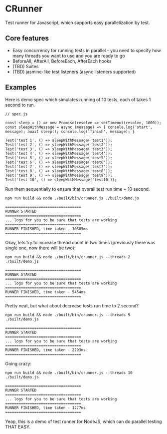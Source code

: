 # CRunner
Test runner for Javascript, which supports easy parallelization by test.

## Core features
* Easy concurrency for running tests in parallel - you need to specify how many threads you want to use and you are
ready to go
* BeforeAll, AfterAll, BeforeEach, AfterEach hooks
* (TBD) Suites
* (TBD) jasmine-like test listeners (async listeners supported)

## Examples

Here is demo spec which simulates running of 10 tests, each of takes 1 second to run.
```
// spec.js

const sleep = () => new Promise(resolve => setTimeout(resolve, 1000));
const sleepWithMessage = async (message) => { console.log('start', message); await sleep(); console.log('finish', message); }

Test('test 1', () => sleepWithMessage('test1'));
Test('test 2', () => sleepWithMessage('test2'));
Test('test 3', () => sleepWithMessage('test3'));
Test('test 4', () => sleepWithMessage('test4'));
Test('test 5', () => sleepWithMessage('test5'));
Test('test 6', () => sleepWithMessage('test6'));
Test('test 7', () => sleepWithMessage('test7'));
Test('test 8', () => sleepWithMessage('test8'));
Test('test 9', () => sleepWithMessage('test9'));
Test('test 10', () => sleepWithMessage('test10'));

```

Run them sequentially to ensure that overall test run time ~ 10 second.
```
npm run build && node ./built/bin/crunner.js ./built/demo.js

==================================
RUNNER STARTED
==================================
... logs for you to be sure that tests are working
==================================
RUNNER FINISHED, time taken - 10805ms
==================================
```

Okay, lets try to increase thread count in two times (previously there was single one, now there will be two):
```
npm run build && node ./built/bin/crunner.js --threads 2 ./built/demo.js

==================================
RUNNER STARTED
==================================
... logs for you to be sure that tests are working
==================================
RUNNER FINISHED, time taken - 5454ms
==================================
```

Pretty neat, but what about decrease tests run time to 2 second?
```
npm run build && node ./built/bin/crunner.js --threads 5 ./built/demo.js

==================================
RUNNER STARTED
==================================
... logs for you to be sure that tests are working
==================================
RUNNER FINISHED, time taken - 2293ms
==================================
```

Going crazy:
```
npm run build && node ./built/bin/crunner.js --threads 10 ./built/demo.js

==================================
RUNNER STARTED
==================================
... logs for you to be sure that tests are working
==================================
RUNNER FINISHED, time taken - 1277ms
==================================
```

Yeap, this is a demo of test runner for NodeJS, which can do parallel testing THAT EASY.

